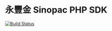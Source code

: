 # 永豐金 Sinopac PHP SDK

[![Build Status](https://app.travis-ci.com/terrylinooo/sinopac-php-sdk.svg?branch=master)](https://app.travis-ci.com/terrylinooo/sinopac-php-sdk)